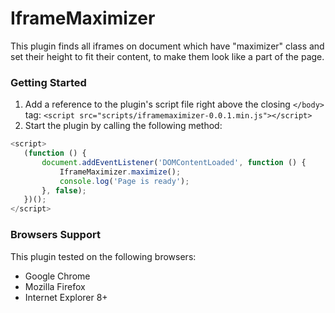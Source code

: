 # IframeMaximizer

This plugin finds all iframes on document which have "maximizer" class and set their height to fit their content, to make them look like a part of the page.

### Getting Started
1. Add a reference to the plugin's script file right above the closing `</body>` tag:
`<script src="scripts/iframemaximizer-0.0.1.min.js"></script>`
2. Start the plugin by calling the following method:
```javascript
<script>
   (function () {
       document.addEventListener('DOMContentLoaded', function () {
           IframeMaximizer.maximize();
           console.log('Page is ready');
       }, false);
   })();
</script>
```

### Browsers Support
This plugin tested on the following browsers:
* Google Chrome
* Mozilla Firefox
* Internet Explorer 8+